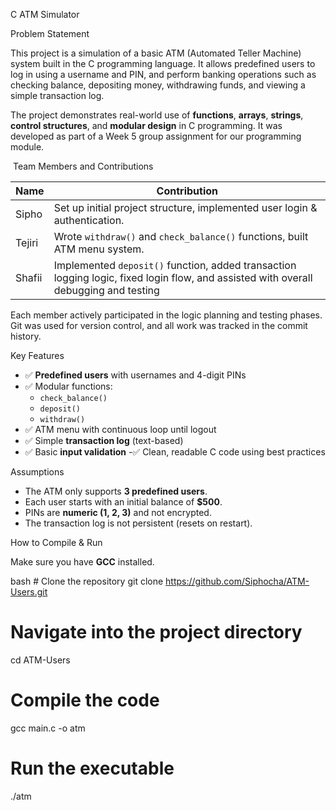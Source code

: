 C ATM Simulator

 Problem Statement

This project is a simulation of a basic ATM (Automated Teller Machine) system built in the C programming language. It allows predefined users to log in using a username and PIN, and perform banking operations such as checking balance, depositing money, withdrawing funds, and viewing a simple transaction log.

The project demonstrates real-world use of **functions**, **arrays**, **strings**, **control structures**, and **modular design** in C programming. It was developed as part of a Week 5 group assignment for our programming module.

 ‍ Team Members and Contributions

| Name        | Contribution                                                                 |
|-------------|------------------------------------------------------------------------------|
| Sipho       | Set up initial project structure, implemented user login & authentication.  |
| Tejiri      | Wrote `withdraw()` and `check_balance()` functions, built ATM menu system.  |
| Shafii      | Implemented `deposit()` function, added transaction logging logic, fixed login flow, and assisted with overall debugging and testing|

Each member actively participated in the logic planning and testing phases. Git was used for version control, and all work was tracked in the commit history.


Key Features

- ✅ **Predefined users** with usernames and 4-digit PINs
- ✅ Modular functions:
  - `check_balance()`
  - `deposit()`
  - `withdraw()`
- ✅ ATM menu with continuous loop until logout
- ✅ Simple **transaction log** (text-based)
- ✅ Basic **input validation**
-✅  Clean, readable C code using best practices



Assumptions

- The ATM only supports **3 predefined users**.
- Each user starts with an initial balance of **$500**.
- PINs are **numeric (1, 2, 3)** and not encrypted.
- The transaction log is not persistent (resets on restart).


 How to Compile & Run

Make sure you have **GCC** installed.

bash                                                                                                                                                                                       # Clone the repository
git clone https://github.com/Siphocha/ATM-Users.git

# Navigate into the project directory
cd ATM-Users

# Compile the code
gcc main.c -o atm

# Run the executable
./atm
